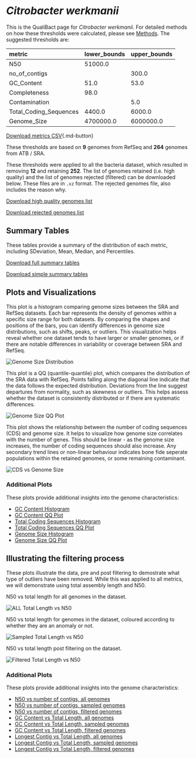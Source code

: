 # *Citrobacter werkmanii*

This is the QualiBact page for *Citrobacter werkmanii*. For detailed methods on how these thresholds were calculated, please see [Methods](../../methods.md).
The suggested thresholds are: 

| metric                 | lower_bounds   | upper_bounds   |
|:-----------------------|:---------------|:---------------|
| N50                    | 51000.0        |                |
| no_of_contigs          |                | 300.0          |
| GC_Content             | 51.0           | 53.0           |
| Completeness           | 98.0           |                |
| Contamination          |                | 5.0            |
| Total_Coding_Sequences | 4400.0         | 6000.0         |
| Genome_Size            | 4700000.0      | 6000000.0      |

[Download metrics CSV](Citrobacter_werkmanii_metrics.csv){.md-button}


These thresholds are based on **9** genomes from RefSeq and **264** genomes from ATB / SRA.

These thresholds were applied to all the bacteria dataset, which resulted in removing **12** and retaining **252**.
The list of genomes retained (i.e. high quality) and the list of genomes rejected (filtered) can be downloaded below. These files are in `.xz` format. The rejected genomes file, also includes the reason why.

[Download high quality genomes list](Citrobacter_werkmanii_high_quality_genomes.csv.xz)


[Download rejected genomes list](Citrobacter_werkmanii_filtered_out_genomes.csv.xz)



## Summary Tables
These tables provide a summary of the distribution of each metric, including SDeviation, Mean, Median, and Percentiles.

[Download full summary tables](summary.csv)

[Download simple summary tables](selected_summary.csv)

## Plots and Visualizations

This plot is a histogram comparing genome sizes between the SRA and RefSeq datasets. Each bar represents the density of genomes within a specific size range for both datasets. By comparing the shapes and positions of the bars, you can identify differences in genome size distributions, such as shifts, peaks, or outliers. This visualization helps reveal whether one dataset tends to have larger or smaller genomes, or if there are notable differences in variability or coverage between SRA and RefSeq.

![Genome Size Distribution](Genome_Size_refseq_histogram_kde.png)

This plot is a QQ (quantile-quantile) plot, which compares the distribution of the SRA data with RefSeq. Points falling along the diagonal line indicate that the data follows the expected distribution. Deviations from the line suggest departures from normality, such as skewness or outliers. This helps assess whether the dataset is consistently distributed or if there are systematic differences.

![Genome Size QQ Plot](Genome_Size_refseq_qqplot.png)

This plot shows the relationship between the number of coding sequences (CDS) and genome size. It helps to visualize how genome size correlates with the number of genes. This should be linear - as the genome size increases, the number of coding sequences should also increase. Any secondary trend lines or non-linear behaviour indicates bone fide seperate populations within the retained genomes, or some remaining contaminant. 

![CDS vs Genome Size](Citrobacter_werkmanii_CDS_vs_Genome_Size.png)

### Additional Plots

These plots provide additional insights into the genome characteristics:

- [GC Content Histogram](GC_Content_refseq_histogram_kde.png)
- [GC Content QQ Plot](GC_Content_refseq_qqplot.png)
- [Total Coding Sequences Histogram](Total_Coding_Sequences_refseq_histogram_kde.png)
- [Total Coding Sequences QQ Plot](Total_Coding_Sequences_refseq_qqplot.png)
- [Genome Size Histogram](Genome_Size_refseq_histogram_kde.png)
- [Genome Size QQ Plot](Genome_Size_refseq_qqplot.png)
## Illustrating the filtering process
These plots illustrate the data, pre and post filtering to demostrate what type of outliers have been removed. While this was applied to all metrics, we will demonstrate using total assembly length and N50.

N50 vs total length for all genomes in the dataset.

![ALL Total Length vs N50](Citrobacter_werkmanii_all_total_length_N50.png)

N50 vs total length for genomes in the dataset, coloured according to whether they are an anomaly or not.

![Sampled Total Length vs N50](Citrobacter_werkmanii_sample_total_length_N50.png)

N50 vs total length post filtering on the dataset.

![Filtered Total Length vs N50](Citrobacter_werkmanii_filt_total_length_N50.png)

### Additional Plots

These plots provide additional insights into the genome characteristics:

- [N50 vs number of contigs, all genomes](Citrobacter_werkmanii_all_N50_number.png)
- [N50 vs number of contigs, sampled genomes](Citrobacter_werkmanii_sample_N50_number.png)
- [N50 vs number of contigs, filtered genomes](Citrobacter_werkmanii_filt_N50_number.png)
- [GC Content vs Total Length, all genomes](Citrobacter_werkmanii_all_total_length_GC_Content.png)
- [GC Content vs Total Length, sampled genomes](Citrobacter_werkmanii_sample_total_length_GC_Content.png)
- [GC Content vs Total Length, filtered genomes](Citrobacter_werkmanii_filt_total_length_GC_Content.png)
- [Longest Contig vs Total Length, all genomes](Citrobacter_werkmanii_all_total_length_longest.png)
- [Longest Contig vs Total Length, sampled genomes](Citrobacter_werkmanii_sample_total_length_longest.png)
- [Longest Contig vs Total Length, filtered genomes](Citrobacter_werkmanii_filt_total_length_longest.png)
